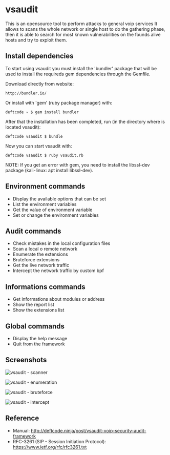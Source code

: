 vsaudit
=======

This is an opensource tool to perform attacks to general voip services It allows to scans the whole network or single host to do the gathering phase, then it is able to search for most known vulnerabilities on the founds alive hosts and try to exploit them.


Install dependencies
--------------------

To start using vsaudit you must install the 'bundler' package that will be used to install
the requireds gem dependencies through the Gemfile.

Download directly from website: 

    http://bundler.io/

Or install with 'gem' (ruby package manager) with: 

    deftcode ~ $ gem install bundler

After that the installation has been completed, run (in the directory where is located vsaudit):

    deftcode vsaudit $ bundle

Now you can start vsaudit with:

    deftcode vsaudit $ ruby vsaudit.rb

NOTE: If you get an error with gem, you need to install the libssl-dev package (kali-linux: apt install libssl-dev).


Environment commands
--------------------

- Display the available options that can be set
- List the environment variables
- Get the value of environment variable
- Set or change the environment variables


Audit commands
--------------

- Check mistakes in the local configuration files
- Scan a local o remote network
- Enumerate the extensions
- Bruteforce extensions
- Get the live network traffic
- Intercept the network traffic by custom bpf


Informations commands
---------------------

- Get informations about modules or address
- Show the report list
- Show the extensions list


Global commands
---------------

- Display the help message
- Quit from the framework


Screenshots
-----------

![vsaudit - scanner](https://raw.githubusercontent.com/orgdeftcode/vsaudit/master/screens/preview-1.png)

![vsaudit - enumeration](https://raw.githubusercontent.com/orgdeftcode/vsaudit/master/screens/preview-2.png)

![vsaudit - bruteforce](https://raw.githubusercontent.com/orgdeftcode/vsaudit/master/screens/preview-3.png)

![vsaudit - intercept](https://raw.githubusercontent.com/orgdeftcode/vsaudit/master/screens/preview-4.png)


Reference
---------

* Manual: http://deftcode.ninja/post/vsaudit-voip-security-audit-framework
* RFC-3261 (SIP - Session Initiation Protocol): https://www.ietf.org/rfc/rfc3261.txt

